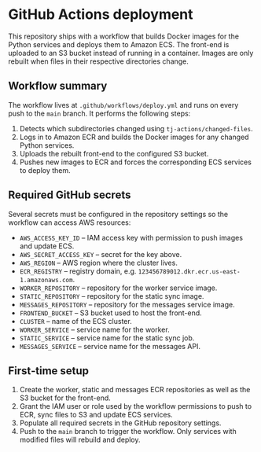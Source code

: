 # GitHub Actions deployment

This repository ships with a workflow that builds Docker images for the Python
services and deploys them to Amazon ECS. The front-end is uploaded to an S3
bucket instead of running in a container. Images are only rebuilt when files in
their respective directories change.

## Workflow summary

The workflow lives at `.github/workflows/deploy.yml` and runs on every push to the
`main` branch. It performs the following steps:

1. Detects which subdirectories changed using `tj-actions/changed-files`.
2. Logs in to Amazon ECR and builds the Docker images for any changed Python
   services.
3. Uploads the rebuilt front-end to the configured S3 bucket.
4. Pushes new images to ECR and forces the corresponding ECS services to deploy
   them.

## Required GitHub secrets

Several secrets must be configured in the repository settings so the workflow can
access AWS resources:

- `AWS_ACCESS_KEY_ID` – IAM access key with permission to push images and update ECS.
- `AWS_SECRET_ACCESS_KEY` – secret for the key above.
- `AWS_REGION` – AWS region where the cluster lives.
- `ECR_REGISTRY` – registry domain, e.g. `123456789012.dkr.ecr.us-east-1.amazonaws.com`.
- `WORKER_REPOSITORY` – repository for the worker service image.
- `STATIC_REPOSITORY` – repository for the static sync image.
- `MESSAGES_REPOSITORY` – repository for the messages service image.
- `FRONTEND_BUCKET` – S3 bucket used to host the front-end.
- `CLUSTER` – name of the ECS cluster.
- `WORKER_SERVICE` – service name for the worker.
- `STATIC_SERVICE` – service name for the static sync job.
- `MESSAGES_SERVICE` – service name for the messages API.

## First‑time setup

1. Create the worker, static and messages ECR repositories as well as the S3 bucket for
   the front-end.
2. Grant the IAM user or role used by the workflow permissions to push to ECR,
   sync files to S3 and update ECS services.
3. Populate all required secrets in the GitHub repository settings.
4. Push to the `main` branch to trigger the workflow. Only services with modified
   files will rebuild and deploy.
